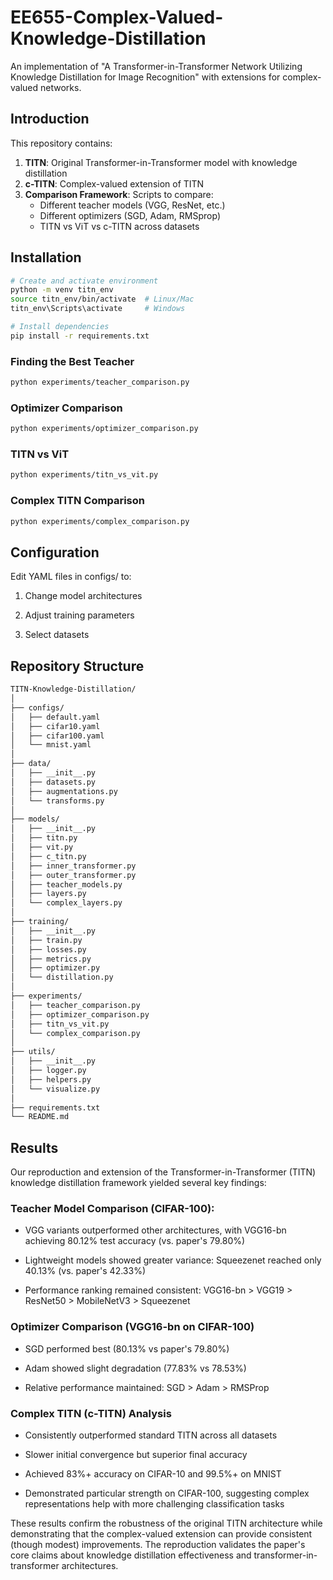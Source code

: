 # EE655-Complex-Valued-Knowledge-Distillation

An implementation of "A Transformer-in-Transformer Network Utilizing Knowledge Distillation for Image Recognition" with extensions for complex-valued networks.

## Introduction

This repository contains:

1. **TITN**: Original Transformer-in-Transformer model with knowledge distillation
2. **c-TITN**: Complex-valued extension of TITN
3. **Comparison Framework**: Scripts to compare:
   - Different teacher models (VGG, ResNet, etc.)
   - Different optimizers (SGD, Adam, RMSprop)
   - TITN vs ViT vs c-TITN across datasets

## Installation

```bash
# Create and activate environment
python -m venv titn_env
source titn_env/bin/activate  # Linux/Mac
titn_env\Scripts\activate     # Windows

# Install dependencies
pip install -r requirements.txt
```

### Finding the Best Teacher

```bash
python experiments/teacher_comparison.py
```

### Optimizer Comparison

```bash
python experiments/optimizer_comparison.py
```

### TITN vs ViT

```bash
python experiments/titn_vs_vit.py
```

### Complex TITN Comparison

```bash
python experiments/complex_comparison.py
```

## Configuration
Edit YAML files in configs/ to:

1. Change model architectures

2. Adjust training parameters

3. Select datasets

## Repository Structure

```bash
TITN-Knowledge-Distillation/
│
├── configs/
│   ├── default.yaml
│   ├── cifar10.yaml
│   ├── cifar100.yaml
│   └── mnist.yaml
│
├── data/
│   ├── __init__.py
│   ├── datasets.py
│   ├── augmentations.py
│   └── transforms.py
│
├── models/
│   ├── __init__.py
│   ├── titn.py
│   ├── vit.py
│   ├── c_titn.py
│   ├── inner_transformer.py
│   ├── outer_transformer.py
│   ├── teacher_models.py
│   ├── layers.py
│   └── complex_layers.py
│
├── training/
│   ├── __init__.py
│   ├── train.py
│   ├── losses.py
│   ├── metrics.py
│   ├── optimizer.py
│   └── distillation.py
│
├── experiments/
│   ├── teacher_comparison.py
│   ├── optimizer_comparison.py
│   ├── titn_vs_vit.py
│   └── complex_comparison.py
│
├── utils/
│   ├── __init__.py
│   ├── logger.py
│   ├── helpers.py
│   └── visualize.py
│
├── requirements.txt
└── README.md
```

## Results

Our reproduction and extension of the Transformer-in-Transformer (TITN) knowledge distillation framework yielded several key findings:

### Teacher Model Comparison (CIFAR-100):

- VGG variants outperformed other architectures, with VGG16-bn achieving 80.12% test accuracy (vs. paper's 79.80%)

- Lightweight models showed greater variance: Squeezenet reached only 40.13% (vs. paper's 42.33%)

- Performance ranking remained consistent: VGG16-bn > VGG19 > ResNet50 > MobileNetV3 > Squeezenet

### Optimizer Comparison (VGG16-bn on CIFAR-100)

- SGD performed best (80.13% vs paper's 79.80%)

- Adam showed slight degradation (77.83% vs 78.53%)

- Relative performance maintained: SGD > Adam > RMSProp

### Complex TITN (c-TITN) Analysis

- Consistently outperformed standard TITN across all datasets

- Slower initial convergence but superior final accuracy

- Achieved 83%+ accuracy on CIFAR-10 and 99.5%+ on MNIST

- Demonstrated particular strength on CIFAR-100, suggesting complex representations help with more challenging classification tasks

These results confirm the robustness of the original TITN architecture while demonstrating that the complex-valued extension can provide consistent (though modest) improvements. The reproduction validates the paper's core claims about knowledge distillation effectiveness and transformer-in-transformer architectures.
